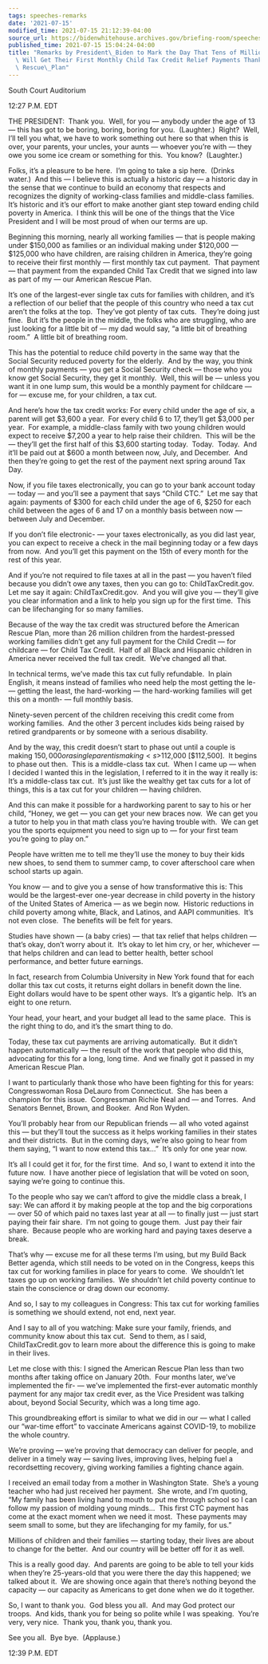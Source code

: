 ```yaml
---
tags: speeches-remarks
date: '2021-07-15'
modified_time: 2021-07-15 21:12:39-04:00
source_url: https://bidenwhitehouse.archives.gov/briefing-room/speeches-remarks/2021/07/15/remarks-by-president-biden-to-mark-the-day-that-tens-of-millions-of-families-will-get-their-first-monthly-child-tax-credit-relief-payments-thanks-to-the-american-rescue-plan/
published_time: 2021-07-15 15:04:24-04:00
title: "Remarks by President\_Biden to Mark the Day That Tens of Millions of Families\
  \ Will Get Their First Monthly Child Tax Credit Relief Payments Thanks to the American\
  \ Rescue\_Plan"
---
```

 
South Court Auditorium

12:27 P.M. EDT

THE PRESIDENT:  Thank you.  Well, for you — anybody under the age of 13
— this has got to be boring, boring, boring for you.  (Laughter.) 
Right?  Well, I’ll tell you what, we have to work something out here so
that when this is over, your parents, your uncles, your aunts — whoever
you’re with — they owe you some ice cream or something for this.  You
know?  (Laughter.)  
  
Folks, it’s a pleasure to be here.  I’m going to take a sip here. 
(Drinks water.)  And this — I believe this is actually a historic day —
a historic day in the sense that we continue to build an economy that
respects and recognizes the dignity of working-class families and
middle-class families.  It’s historic and it’s our effort to make
another giant step toward ending child poverty in America.  I think this
will be one of the things that the Vice President and I will be most
proud of when our terms are up.  
  
Beginning this morning, nearly all working families — that is people
making under $150,000 as families or an individual making under $120,000
— $125,000 who have children, are raising children in America, they’re
going to receive their first monthly — first monthly tax cut payment. 
That payment — that payment from the expanded Child Tax Credit that we
signed into law as part of my — our American Rescue Plan.   
  
It’s one of the largest-ever single tax cuts for families with children,
and it’s a reflection of our belief that the people of this country who
need a tax cut aren’t the folks at the top.  They’ve got plenty of tax
cuts.  They’re doing just fine.  But it’s the people in the middle, the
folks who are struggling, who are just looking for a little bit of — my
dad would say, “a little bit of breathing room.”  A little bit of
breathing room.  
  
This has the potential to reduce child poverty in the same way that the
Social Security reduced poverty for the elderly.  And by the way, you
think of monthly payments — you get a Social Security check — those who
you know get Social Security, they get it monthly.  Well, this will be —
unless you want it in one lump sum, this would be a monthly payment for
childcare — for — excuse me, for your children, a tax cut.   
  
And here’s how the tax credit works: For every child under the age of
six, a parent will get $3,600 a year.  For every child 6 to 17, they’ll
get $3,000 per year.  For example, a middle-class family with two young
children would expect to receive $7,200 a year to help raise their
children.  This will be the — they’ll get the first half of this $3,600
starting today.  Today.  Today.  And it’ll be paid out at $600 a month
between now, July, and December.  And then they’re going to get the rest
of the payment next spring around Tax Day.  
  
Now, if you file taxes electronically, you can go to your bank account
today — today — and you’ll see a payment that says “Child CTC.”  Let me
say that again: payments of $300 for each child under the age of 6, $250
for each child between the ages of 6 and 17 on a monthly basis between
now — between July and December.   
  
If you don’t file electronic- — your taxes electronically, as you did
last year, you can expect to receive a check in the mail beginning today
or a few days from now.  And you’ll get this payment on the 15th of
every month for the rest of this year.   
  
And if you’re not required to file taxes at all in the past — you
haven’t filed because you didn’t owe any taxes, then you can go to:
ChildTaxCredit.gov.  Let me say it again: ChildTaxCredit.gov.  And you
will give you — they’ll give you clear information and a link to help
you sign up for the first time.  This can be lifechanging for so many
families.   
  
Because of the way the tax credit was structured before the American
Rescue Plan, more than 26 million children from the hardest-pressed
working families didn’t get any full payment for the Child Credit — for
childcare — for Child Tax Credit.  Half of all Black and Hispanic
children in America never received the full tax credit.  We’ve changed
all that.  
  
In technical terms, we’ve made this tax cut fully refundable.  In plain
English, it means instead of families who need help the most getting the
le- — getting the least, the hard-working — the hard-working families
will get this on a month- — full monthly basis.   
  
Ninety-seven percent of the children receiving this credit come from
working families.  And the other 3 percent includes kids being raised by
retired grandparents or by someone with a serious disability.  
  
And by the way, this credit doesn’t start to phase out until a couple is
making $150,000 or a single parent is making <s>$112,000</s>
\[$112,500\].  It begins to phase out then.  This is a middle-class tax
cut.  When I came up — when I decided I wanted this in the legislation,
I referred to it in the way it really is: It’s a middle-class tax cut. 
It’s just like the wealthy get tax cuts for a lot of things, this is a
tax cut for your children — having children.  
  
And this can make it possible for a hardworking parent to say to his or
her child, “Honey, we get — you can get your new braces now.  We can get
you a tutor to help you in that math class you’re having trouble with. 
We can get you the sports equipment you need to sign up to — for your
first team you’re going to play on.”   
  
People have written me to tell me they’ll use the money to buy their
kids new shoes, to send them to summer camp, to cover afterschool care
when school starts up again.   
  
You know — and to give you a sense of how transformative this is: This
would be the largest-ever one-year decrease in child poverty in the
history of the United States of America — as we begin now.  Historic
reductions in child poverty among white, Black, and Latinos, and AAPI
communities.  It’s not even close.  The benefits will be felt for
years.  
  
Studies have shown — (a baby cries) — that tax relief that helps
children — that’s okay, don’t worry about it.  It’s okay to let him cry,
or her, whichever — that helps children and can lead to better health,
better school performance, and better future earnings.   
  
In fact, research from Columbia University in New York found that for
each dollar this tax cut costs, it returns eight dollars in benefit down
the line.  Eight dollars would have to be spent other ways.  It’s a
gigantic help.  It’s an eight to one return.   
  
Your head, your heart, and your budget all lead to the same place.  This
is the right thing to do, and it’s the smart thing to do.  
  
Today, these tax cut payments are arriving automatically.  But it didn’t
happen automatically — the result of the work that people who did this,
advocating for this for a long, long time.  And we finally got it passed
in my American Rescue Plan.   
  
I want to particularly thank those who have been fighting for this for
years: Congresswoman Rosa DeLauro from Connecticut.  She has been a
champion for this issue.  Congressman Richie Neal and — and Torres.  And
Senators Bennet, Brown, and Booker.  And Ron Wyden.   
  
You’ll probably hear from our Republican friends — all who voted against
this — but they’ll tout the success as it helps working families in
their states and their districts.  But in the coming days, we’re also
going to hear from them saying, “I want to now extend this tax…”  It’s
only for one year now.   
  
It’s all I could get it for, for the first time.  And so, I want to
extend it into the future now.  I have another piece of legislation that
will be voted on soon, saying we’re going to continue this.  
  
To the people who say we can’t afford to give the middle class a break,
I say: We can afford it by making people at the top and the big
corporations — over 50 of which paid no taxes last year at all — to
finally just — just start paying their fair share.  I’m not going to
gouge them.  Just pay their fair share.  Because people who are working
hard and paying taxes deserve a break.  
  
That’s why — excuse me for all these terms I’m using, but my Build Back
Better agenda, which still needs to be voted on in the Congress, keeps
this tax cut for working families in place for years to come.  We
shouldn’t let taxes go up on working families.  We shouldn’t let child
poverty continue to stain the conscience or drag down our economy.   
  
And so, I say to my colleagues in Congress: This tax cut for working
families is something we should extend, not end, next year.  
  
And I say to all of you watching: Make sure your family, friends, and
community know about this tax cut.  Send to them, as I said,
ChildTaxCredit.gov to learn more about the difference this is going to
make in their lives.  
  
Let me close with this: I signed the American Rescue Plan less than two
months after taking office on January 20th.  Four months later, we’ve
implemented the fir- — we’ve implemented the first-ever automatic
monthly payment for any major tax credit ever, as the Vice President was
talking about, beyond Social Security, which was a long time ago.  
  
This groundbreaking effort is similar to what we did in our — what I
called our “war-time effort” to vaccinate Americans against COVID-19, to
mobilize the whole country.   
  
We’re proving — we’re proving that democracy can deliver for people, and
deliver in a timely way — saving lives, improving lives, helping fuel a
recordsetting recovery, giving working families a fighting chance
again.   
  
I received an email today from a mother in Washington State.  She’s a
young teacher who had just received her payment.  She wrote, and I’m
quoting, “My family has been living hand to mouth to put me through
school so I can follow my passion of molding young minds…  This first
CTC payment has come at the exact moment when we need it most.  These
payments may seem small to some, but they are lifechanging for my
family, for us.”   
  
Millions of children and their families — starting today, their lives
are about to change for the better.  And our country will be better off
for it as well.   
  
This is a really good day.  And parents are going to be able to tell
your kids when they’re 25-years-old that you were there the day this
happened; we talked about it.  We are showing once again that there’s
nothing beyond the capacity — our capacity as Americans to get done when
we do it together.   
  
So, I want to thank you.  God bless you all.  And may God protect our
troops.  And kids, thank you for being so polite while I was speaking. 
You’re very, very nice.  Thank you, thank you, thank you.   
  
See you all.  Bye bye.  (Applause.)  
  
12:39 P.M. EDT
